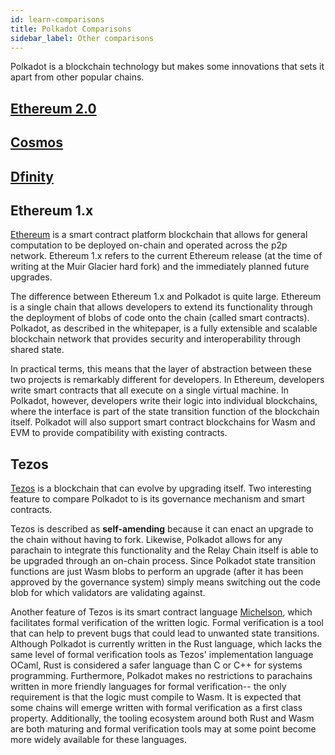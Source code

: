 ```yaml
---
id: learn-comparisons
title: Polkadot Comparisons
sidebar_label: Other comparisons
---
```


Polkadot is a blockchain technology but makes some innovations that sets it apart from other popular chains.

## [Ethereum 2.0](learn-comparisons-ethereum-2)

## [Cosmos](learn-comparisons-cosmos)

## [Dfinity](learn-comparisons-dfinity)

## Ethereum 1.x

[Ethereum](https://ethereum.org) is a smart contract platform blockchain that allows for general computation to be deployed on-chain and operated across the p2p network. Ethereum 1.x refers to the current Ethereum release (at the time of writing at the Muir Glacier hard fork) and the immediately planned future upgrades.

The difference between Ethereum 1.x and Polkadot is quite large. Ethereum is a single chain that allows developers to extend its functionality through the deployment of blobs of code onto the chain (called smart contracts). Polkadot, as described in the whitepaper, is a fully extensible and scalable blockchain network that provides security and interoperability through shared state.

In practical terms, this means that the layer of abstraction between these two projects is remarkably different for developers. In Ethereum, developers write smart contracts that all execute on a single virtual machine. In Polkadot, however, developers write their logic into individual blockchains, where the interface is part of the state transition function of the blockchain itself. Polkadot will also support smart contract blockchains for Wasm and EVM to provide compatibility with existing contracts.

## Tezos

[Tezos](https://tezos.com) is a blockchain that can evolve by upgrading itself. Two interesting feature to compare Polkadot to is its governance mechanism and smart contracts.

Tezos is described as **self-amending** because it can enact an upgrade to the chain without having to fork. Likewise, Polkadot allows for any parachain to integrate this functionality and the Relay Chain itself is able to be upgraded through an on-chain process. Since Polkadot state transition functions are just Wasm blobs to perform an upgrade (after it has been approved by the governance system) simply means switching out the code blob for which validators are validating against.

Another feature of Tezos is its smart contract language [Michelson](https://tezos.gitlab.io/whitedoc/michelson.html), which facilitates formal verification of the written logic. Formal verification is a tool that can help to prevent bugs that could lead to unwanted state transitions. Although Polkadot is currently written in the Rust language, which lacks the same level of formal verification tools as Tezos' implementation language OCaml, Rust is considered a safer language than C or C++ for systems programming. Furthermore, Polkadot makes no restrictions to parachains written in more friendly languages for formal verification-- the only requirement is that the logic must compile to Wasm. It is expected that some chains will emerge written with formal verification as a first class property. Additionally, the tooling ecosystem around both Rust and Wasm are both maturing and formal verification tools may at some point become more widely available for these languages.
